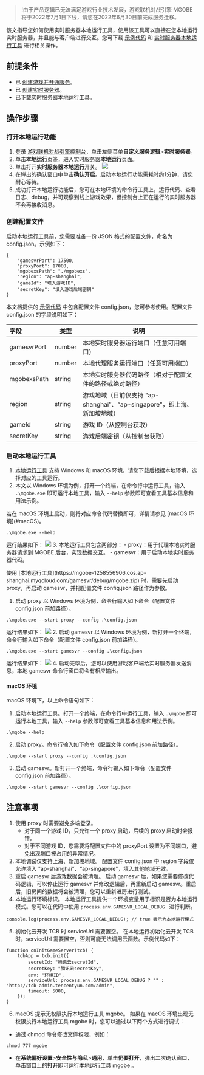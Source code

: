 >!由于产品逻辑已无法满足游戏行业技术发展，游戏联机对战引擎 MGOBE 将于2022年7月1日下线，请您在2022年6月30日前完成服务迁移。

该文指导您如何使用实时服务器本地运行工具，使用该工具可以直接在您本地运行实时服务器，并且能与客户端进行交互。您可下载 [示例代码](https://mgobe-1258556906.cos.ap-shanghai.myqcloud.com/demo/mgobexs_local_test_demo.zip) 和 [实时服务器本地运行工具](https://mgobe-1258556906.cos.ap-shanghai.myqcloud.com/gamesvr/debug/mgobe.zip) 进行相关操作。

## 前提条件

- 已 [创建游戏并开通服务](https://cloud.tencent.com/document/product/1038/33299)。
- 已 [创建实时服务器](https://cloud.tencent.com/document/product/1038/34950)。
- 已下载实时服务器本地运行工具。

## 操作步骤    

### 打开本地运行功能

1. 登录 [游戏联机对战引擎控制台](https://console.cloud.tencent.com/minigamecloud)，单击左侧菜单**自定义服务逻辑**>**实时服务器**。
2. 单击**本地运行**页签，进入实时服务器**本地运行**页面。
3. 单击打开**实时服务器本地运行**开关。
![](https://main.qcloudimg.com/raw/25f1251b2870a69d1fd4ceae006501f3.png)
4. 在弹出的确认窗口中单击**确认开启**。启动本地运行功能需耗时约1分钟，请您耐心等待。
5. 成功打开本地运行功能后，您可在本地环境的命令行工具上，运行代码、查看日志、debug，并可观察到线上游戏效果，但控制台上正在运行的实时服务器不会再接收消息。


### 创建配置文件

启动本地运行工具前，您需要准备一份 JSON 格式的配置文件，命名为 config.json。示例如下：
```
{
	"gamesvrPort": 17500,
	"proxyPort": 17000,
	"mgobexsPath": "./mgobexs",
	"region": "ap-shanghai",
	"gameId": "填入游戏ID",
	"secretKey": "填入游戏后端密钥"
}
```
本文档提供的 [示例代码](https://mgobe-1258556906.cos.ap-shanghai.myqcloud.com/demo/mgobexs_local_test_demo.zip) 中包含配置文件 config.json，您可参考使用。配置文件 config.json 的字段说明如下：

| 字段        | 类型   | 说明                                                     |
| :---------- | ------ | -------------------------------------------------------- |
| gamesvrPort | number | 本地实时服务器运行端口（任意可用端口）                   |
| proxyPort   | number | 本地代理服务运行端口（任意可用端口）                     |
| mgobexsPath | string | 本地实时服务器代码路径（相对于配置文件的路径或绝对路径） |
| region      | string | 游戏地域（目前仅支持 "ap-shanghai”、“ap-singapore"，即上海、新加坡地域）          |
| gameId      | string | 游戏 ID（从控制台获取）                                   |
| secretKey   | string | 游戏后端密钥（从控制台获取）                             |

### 启动本地运行工具

1. [本地运行工具](https://mgobe-1258556906.cos.ap-shanghai.myqcloud.com/gamesvr/debug/mgobe.zip) 支持 Windows 和 macOS 环境，请您下载后根据本地环境，选择对应的工具运行。
2. 本文以 Windows 环境为例，打开一个终端，在命令行中运行工具，输入 `.\mgobe.exe` 即可运行本地工具，输入 `--help` 参数即可查看工具基本信息和用法示例。


<dx-alert infotype="explain" title="">
若在 macOS 环境上启动，则将对应命令代码替换即可，详情请参见 [macOS 环境](#macOS)。
</dx-alert>

```
.\mgobe.exe --help  
```
运行结果如下：
![](https://main.qcloudimg.com/raw/27a743408c371ea7aad270256c024e83.png)
3. 本地运行工具包含两部分：
	- proxy：用于代理本地实时服务器请求到 MGOBE 后台，实现数据交互。
	- gamesvr：用于启动本地实时服务器代码。

<dx-alert infotype="notice" title="">
使用 [本地运行工具](https://mgobe-1258556906.cos.ap-shanghai.myqcloud.com/gamesvr/debug/mgobe.zip) 时，需要先启动 proxy，再启动 gamesvr，并把配置文件 config.json 路径作为参数。
</dx-alert>

 1.  启动 proxy
 以 Windows 环境为例，命令行输入如下命令（配置文件 config.json 前加路径）。
```
.\mgobe.exe --start proxy --config .\config.json
```
运行结果如下：
![](https://main.qcloudimg.com/raw/b3d3013a1429cd87cf990303420130b5.png)
 2. 启动 gamesvr
 以 Windows 环境为例，新打开一个终端，命令行输入如下命令（配置文件 config.json 前加路径）。
```
.\mgobe.exe --start gamesvr --config .\config.json
```
运行结果如下：
![](https://main.qcloudimg.com/raw/77bab420ea07f81f16a58f6972b6a124.png)
4. 启动完毕后，您可以使用游戏客户端给实时服务器发送消息，本地 gamesvr 命令行窗口将会有相应输出。

#### macOS 环境[](id:macOS)


macOS 环境下，以上命令语句如下：
1. 启动本地运行工具。打开一个终端，在命令行中运行工具，输入 `.\mgobe` 即可运行本地工具，输入 `--help` 参数即可查看工具基本信息和用法示例。
```
.\mgobe --help  
```
2. 启动 proxy。命令行输入如下命令（配置文件 config.json 前加路径）。
```
.\mgobe --start proxy --config .\config.json
```
3. 启动 gamesvr。新打开一个终端，命令行输入如下命令（配置文件 config.json 前加路径）。
```
.\mgobe --start gamesvr --config .\config.json
```


## 注意事项 
1. 使用 proxy 时需要避免多端登录。
	- 对于同一个游戏 ID，只允许一个 proxy 启动，后续的 proxy 启动时会报错。
	- 对于不同游戏 ID，您需要将配置文件中的 proxyPort 设置为不同端口，避免出现端口被占用的异常情况。
2. 本地调试仅支持上海、新加坡地域。
配置文件 config.json 中 region 字段仅允许填入 "ap-shanghai”、“ap-singapore"，填入其他地域无效。
3. 重启 gamesvr 后游戏数据会被清理。
启动 gamesvr 后，如果您需要修改代码逻辑，可以停止运行 gamesvr 并修改逻辑后，再重新启动 gamesvr。重启后，旧房间的数据将会被清理，您可以重新进房进行测试。
4. 本地运行环境标识。
本地运行工具提供一个环境变量用于标识是否为本地运行模式。您可以在代码中使用 `process.env.GAMESVR_LOCAL_DEBUG ` 进行判断。
```
console.log(process.env.GAMESVR_LOCAL_DEBUG); // true 表示为本地运行模式
```
5. 初始化云开发 TCB 时 serviceUrl 需要置空。
在本地运行初始化云开发 TCB 时，serviceUrl 需要置空，否则可能无法调用云函数。示例代码如下：
```
function onInitGameServer(tcb) {
    tcbApp = tcb.init({
        secretId: "腾讯云secretId",
        secretKey: "腾讯云secretKey",
        env: "环境ID",
        serviceUrl: process.env.GAMESVR_LOCAL_DEBUG ? "" : "http://tcb-admin.tencentyun.com/admin",
        timeout: 5000,
    });
}
```
6. macOS 提示无权限执行本地运行工具 mgobe。
如果在 macOS 环境出现无权限执行本地运行工具 mgobe 时，您可以通过以下两个方式进行调试：
 - 通过 chmod 命令修改文件权限，例如：
```
chmod 777 mgobe
```
 - 在**系统偏好设置**>**安全性与隐私**>**通用**，单击**仍要打开**，弹出二次确认窗口，单击窗口上的**打开**即可运行本地运行工具 mgobe 。
